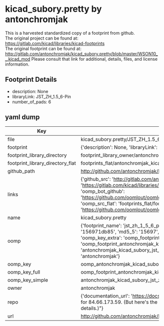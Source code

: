 # kicad_subory.pretty by antonchromjak  
This is a harvested standardized copy of a footprint from github.  
The original project can be found at:  
https://gitlab.com/kicad/libraries/kicad-footprints  
The original footprint can be found at:
http://gitlab.com/antonchromjak/kicad_subory.pretty/blob/master/WSON10__.kicad_mod
Please consult that link for additional, details, files, and license information.  
## Footprint Details
* description: None  
* libraryLink: JST_ZH_1.5_6-Pin  
* number_of_pads: 6  
## yaml dump  
| Key | Value |  
| --- | --- |  
| file | kicad_subory.pretty/JST_ZH_1.5_6-Pin.kicad_mod |  
| footprint | {'description': None, 'libraryLink': 'JST_ZH_1.5_6-Pin', 'number_of_pads': 6} |  
| footprint_library_directory | footprint_library_owner/antonchromjak_kicad_subory.pretty |  
| footprint_library_directory_flat | footprints_flat/antonchromjak_kicad_subory_jst_zh_1_5_6_pin/working |  
| github_path | http://github.com/antonchromjak/kicad_subory.pretty/blob/master/JST_ZH_1.5_6-Pin.kicad_mod |  
| links | {'github_src': 'http://gitlab.com/antonchromjak/kicad_subory.pretty/blob/master/WSON10__.kicad_mod', 'github_src_repo': 'https://gitlab.com/kicad/libraries/kicad-footprints', 'oomp_bot': 'footprints/antonchromjak_kicad_subory_jst_zh_1_5_6_pin/working', 'oomp_bot_github': 'https://github.com/oomlout/oomlout_oomp_footprint_bot/tree/main/footprints/antonchromjak_kicad_subory_jst_zh_1_5_6_pin/working', 'oomp_src_flat': 'footprints_flat/footprints_flat/antonchromjak_kicad_subory_jst_zh_1_5_6_pin/working', 'oomp_src_flat_github': 'https://github.com/oomlout/oomlout_oomp_footprint_src/tree/main/footprints_flat/antonchromjak_kicad_subory_jst_zh_1_5_6_pin/working'} |  
| name | kicad_subory.pretty |  
| oomp | {'footprint_name': 'jst_zh_1_5_6_pin', 'library_name': 'kicad_subory', 'md5': '156971db857a8d4606477d7aaf177a4f', 'md5_10': '156971db85', 'md5_5': '15697', 'md5_6': '156971', 'oomp_key': 'oomp_antonchromjak_kicad_subory_jst_zh_1_5_6_pin', 'oomp_key_extra': 'oomp_footprint_antonchromjak_kicad_subory_jst_zh_1_5_6_pin', 'oomp_key_full': 'oomp_footprint_antonchromjak_kicad_subory_jst_zh_1_5_6_pin_156971', 'oomp_key_simple': 'antonchromjak_kicad_subory_jst_zh_1_5_6_pin', 'original_filename': 'kicad_subory.pretty/JST_ZH_1.5_6-Pin.kicad_mod', 'owner_name': 'antonchromjak'} |  
| oomp_key | oomp_antonchromjak_kicad_subory_jst_zh_1_5_6_pin |  
| oomp_key_full | oomp_footprint_antonchromjak_kicad_subory_jst_zh_1_5_6_pin |  
| oomp_key_simple | antonchromjak_kicad_subory_jst_zh_1_5_6_pin |  
| owner | antonchromjak |  
| repo | {'documentation_url': 'https://docs.github.com/rest/overview/resources-in-the-rest-api#rate-limiting', 'message': "API rate limit exceeded for 84.66.173.59. (But here's the good news: Authenticated requests get a higher rate limit. Check out the documentation for more details.)"} |  
| url | http://github.com/antonchromjak/kicad_subory.pretty |  

